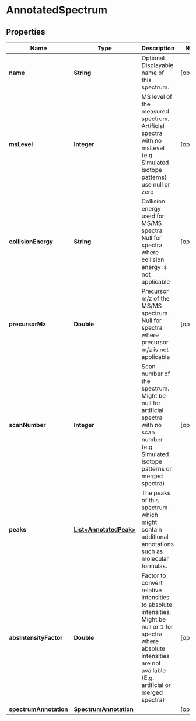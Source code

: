 

# AnnotatedSpectrum



## Properties

| Name | Type | Description | Notes |
|------------ | ------------- | ------------- | -------------|
|**name** | **String** | Optional Displayable name of this spectrum. |  [optional] |
|**msLevel** | **Integer** | MS level of the measured spectrum.  Artificial spectra with no msLevel (e.g. Simulated Isotope patterns) use null or zero |  [optional] |
|**collisionEnergy** | **String** | Collision energy used for MS/MS spectra  Null for spectra where collision energy is not applicable |  [optional] |
|**precursorMz** | **Double** | Precursor m/z of the MS/MS spectrum  Null for spectra where precursor m/z is not applicable |  [optional] |
|**scanNumber** | **Integer** | Scan number of the spectrum.  Might be null for artificial spectra with no scan number (e.g. Simulated Isotope patterns or merged spectra) |  [optional] |
|**peaks** | [**List&lt;AnnotatedPeak&gt;**](AnnotatedPeak.md) | The peaks of this spectrum which might contain additional annotations such as molecular formulas. |  |
|**absIntensityFactor** | **Double** | Factor to convert relative intensities to absolute intensities.  Might be null or 1 for spectra where absolute intensities are not available (E.g. artificial or merged spectra) |  [optional] |
|**spectrumAnnotation** | [**SpectrumAnnotation**](SpectrumAnnotation.md) |  |  [optional] |



